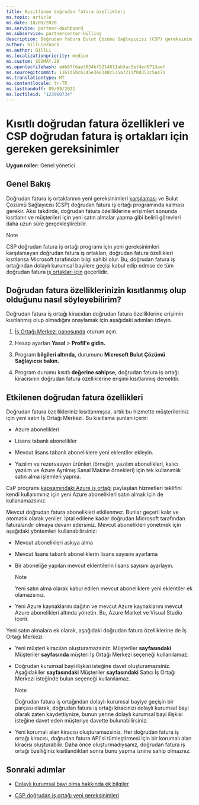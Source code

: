 ```yaml
---
title: Kısıtlanan doğrudan fatura özellikleri
ms.topic: article
ms.date: 10/09/2020
ms.service: partner-dashboard
ms.subservice: partnercenter-billing
description: Doğrudan fatura Bulut Çözümü Sağlayıcısı (CSP) gereksinimleri hakkında bilgi ve yeteneklerin kısıtlanmış olmasından kaçınmak için ne yapmaları gerekir? Özelliklerinizin kısıtlanmış olup olduğunu bulun.
author: billLinzbach
ms.author: BillLi
ms.localizationpriority: medium
ms.custom: SEOMAY.20
ms.openlocfilehash: edb67f6ae3054bf5214611ab3ac5ef4ed6713aef
ms.sourcegitcommit: 1161d5bcb345e368348c535a7211f0d353c5a471
ms.translationtype: MT
ms.contentlocale: tr-TR
ms.lasthandoff: 09/09/2021
ms.locfileid: "123960734"
---
```

# <a name="restricted-direct-bill-capabilities-and-the-requirements-needed-for-csp-direct-bill-partners"></a>Kısıtlı doğrudan fatura özellikleri ve CSP doğrudan fatura iş ortakları için gereken gereksinimler

**Uygun roller:** Genel yönetici

## <a name="overview"></a>Genel Bakış

Doğrudan fatura iş ortaklarının yeni gereksinimleri [karşılaması](direct-partner-new-requirements.md) ve Bulut Çözümü Sağlayıcısı (CSP) doğrudan fatura iş ortağı programında kalması gerekir. Aksi takdirde, doğrudan fatura özelliklerine erişimleri sonunda kısıtlanır ve müşterileri için yeni satın almalar yapma gibi belirli görevleri daha uzun süre gerçekleştirebilir.

> [!Note]
> CSP doğrudan fatura iş ortağı programı için yeni gereksinimleri karşılamayan doğrudan fatura iş ortakları, doğrudan fatura özellikleri kısıtlansa Microsoft tarafından bilgi sahibi olur. Bu, doğrudan fatura iş ortağından dolaylı kurumsal bayilere geçişi kabul edip edmse de tüm doğrudan fatura [iş ortakları için](transition-direct-to-indirect.md) geçerlidir.  

## <a name="how-to-tell-if-your-direct-bill-capabilities-has-been-restricted"></a>Doğrudan fatura özelliklerinizin kısıtlanmış olup olduğunu nasıl söyleyebilirim?

Doğrudan fatura iş ortağı kiracıdan doğrudan fatura özelliklerine erişimin kısıtlanmış olup olmadığını onaylamak için aşağıdaki adımları izleyin.

1. [İş Ortağı Merkezi panosunda](https://partner.microsoft.com/dashboard) oturum açın.

2. Hesap ayarları **Yasal**  >  **Profil'e gidin.**

3. Program **bilgileri altında,** durumunu **Microsoft Bulut Çözümü Sağlayıcısı bakın.**

4. Program durumu kısıtlı **değerine sahipse,** doğrudan fatura iş ortağı kiracısının doğrudan fatura özelliklerine erişimi kısıtlanmış demektir.

## <a name="affected-direct-bill-capabilities"></a>Etkilenen doğrudan fatura özellikleri

Doğrudan fatura özellikleriniz kısıtlanmışsa, artık bu hizmette müşterileriniz için yeni satın İş Ortağı Merkezi. Bu kısıtlama şunları içerir:

- Azure abonelikleri

- Lisans tabanlı abonelikler

- Mevcut lisans tabanlı aboneliklere yeni eklentiler ekleyin.

- Yazılım ve rezervasyon ürünleri (örneğin, yazılım abonelikleri, kalıcı yazılım ve Azure Ayrılmış Sanal Makine örnekleri) için tek kullanımlık satın alma işlemleri yapma.

CsP programı [kapsamındaki Azure iş ortağı](shared-services.md) paylaşılan hizmetleri teklifini kendi kullanımınız için yeni Azure abonelikleri satın almak için de kullanamazsınız.

Mevcut doğrudan fatura abonelikleri etkilenmez. Bunlar geçerli kalır ve otomatik olarak yeniler. İptal edilene kadar doğrudan Microsoft tarafından faturalandır olmaya devam edersiniz. Mevcut abonelikleri yönetmek için aşağıdaki yöntemleri kullanabilirsiniz:

- Mevcut abonelikleri askıya alma

- Mevcut lisans tabanlı aboneliklerin lisans sayısını ayarlama

- Bir aboneliğe yapılan mevcut eklentilerin lisans sayısını ayarlayın. 

    >[!Note]
    >Yeni satın alma olarak kabul edilen mevcut aboneliklere yeni eklentiler ek olamazsınız.

- Yeni Azure kaynaklarını dağıtın ve mevcut Azure kaynaklarını mevcut Azure abonelikleri altında yönetin. Bu, Azure Market ve Visual Studio içerir.

Yeni satın almalara ek olarak, aşağıdaki doğrudan fatura özelliklerine de İş Ortağı Merkezi:

- Yeni müşteri kiracıları oluşturamazsiniz. Müşteriler **sayfasındaki** Müşteriler **sayfasında** müşteri İş Ortağı Merkezi seçeneği kullanılamaz.

- Doğrudan kurumsal bayi ilişkisi isteğine davet oluşturamazsiniz. Aşağıdakiler **sayfasındaki** Müşteriler **sayfasındaki** Satıcı İş Ortağı Merkezi isteğinde bulun seçeneği kullanılamaz.

    >[!NOTE]
    >Doğrudan fatura iş ortağından dolaylı kurumsal bayiye geçişin bir parçası olarak, doğrudan fatura iş ortağı kiracınızı dolaylı kurumsal bayi olarak zaten kaydettiynize, bunun yerine dolaylı kurumsal bayi ilişkisi isteğine davet eden müşteriye davette bulunabilirsiniz.

- Yeni korumalı alan kiracısı oluşturamazsiniz. Her doğrudan fatura iş ortağı kiracısı, doğrudan fatura API'si tümleştirmesi için bir korumalı alan kiracısı oluşturabilir. Daha önce oluşturmadıysanız, doğrudan fatura iş ortağı özelliğiniz kısıtlandıktan sonra bunu yapma iznine sahip olmaznız.  

## <a name="next-steps"></a>Sonraki adımlar

- [Dolaylı kurumsal bayi olma hakkında ek bilgiler](https://assetsprod.microsoft.com/csp-directbill-to-indirect-transition.pdf)

- [CSP doğrudan iş ortağı yeni gereksinimleri](direct-partner-new-requirements.md)
